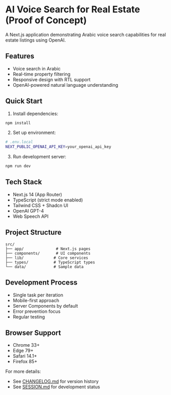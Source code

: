# AI Voice Search for Real Estate (Proof of Concept)

A Next.js application demonstrating Arabic voice search capabilities for real estate listings using OpenAI.

## Features
- Voice search in Arabic
- Real-time property filtering
- Responsive design with RTL support
- OpenAI-powered natural language understanding

## Quick Start

1. Install dependencies:
```bash
npm install
```

2. Set up environment:
```bash
# .env.local
NEXT_PUBLIC_OPENAI_API_KEY=your_openai_api_key
```

3. Run development server:
```bash
npm run dev
```

## Tech Stack
- Next.js 14 (App Router)
- TypeScript (strict mode enabled)
- Tailwind CSS + Shadcn UI
- OpenAI GPT-4
- Web Speech API

## Project Structure
```
src/
├── app/              # Next.js pages
├── components/       # UI components
├── lib/             # Core services
├── types/           # TypeScript types
└── data/            # Sample data
```

## Development Process
- Single task per iteration
- Mobile-first approach
- Server Components by default
- Error prevention focus
- Regular testing

## Browser Support
- Chrome 33+
- Edge 79+
- Safari 14.1+
- Firefox 85+

For more details:
- See [CHANGELOG.md](./CHANGELOG.md) for version history
- See [SESSION.md](./SESSION.md) for development status 